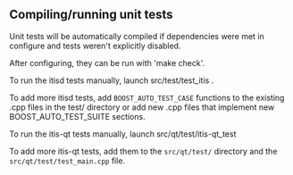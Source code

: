 Compiling/running unit tests
------------------------------------

Unit tests will be automatically compiled if dependencies were met in configure
and tests weren't explicitly disabled.

After configuring, they can be run with 'make check'.

To run the itisd tests manually, launch src/test/test_itis .

To add more itisd tests, add `BOOST_AUTO_TEST_CASE` functions to the existing
.cpp files in the test/ directory or add new .cpp files that
implement new BOOST_AUTO_TEST_SUITE sections.

To run the itis-qt tests manually, launch src/qt/test/itis-qt_test

To add more itis-qt tests, add them to the `src/qt/test/` directory and
the `src/qt/test/test_main.cpp` file.
